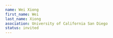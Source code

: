 ```yaml
---
name: Wei Xiong
first_name: Wei 
last_name: Xiong
asociation: University of California San Diego
status: invited
---
```



